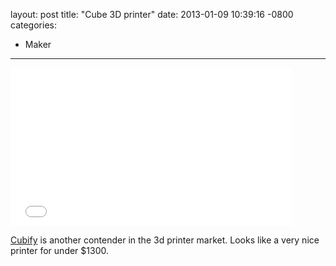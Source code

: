 layout: post
title:  "Cube 3D printer"
date:   2013-01-09 10:39:16 -0800
categories:
  - Maker
---

<iframe class="embedly-embed" src="//cdn.embedly.com/widgets/media.html?src=https%3A%2F%2Fwww.youtube.com%2Fembed%2FOsu5MC2PtMI%3Ffeature%3Doembed&url=https%3A%2F%2Fwww.youtube.com%2Fwatch%3Fv%3DOsu5MC2PtMI%26feature%3Dyoutu.be&image=https%3A%2F%2Fi.ytimg.com%2Fvi%2FOsu5MC2PtMI%2Fhqdefault.jpg&key=d815972c91e546edb5d2d02e509f8b1c&type=text%2Fhtml&schema=youtube" width="450" height="253" scrolling="no" frameborder="0" allowfullscreen></iframe>

 [Cubify](http://cubify.com)  is another contender in the 3d printer market. Looks like a very nice printer for under $1300.

